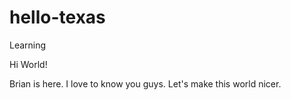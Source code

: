 # hello-texas
Learning

Hi World!

Brian is here. I love to know you guys. Let's make this world nicer.

